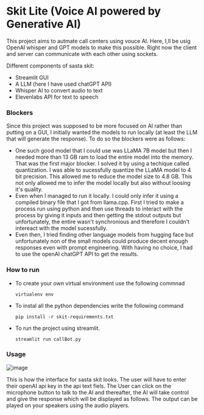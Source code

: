 # Skit Lite (Voice AI powered by Generative AI)

This project aims to autmate call centers using vouce AI. Here, I,ll be usig OpenAI whisper and GPT models to make this possible. Right now the client and server can communicate with each other using sockets.

Different components of sasta skit:
<ul>
  <li>Streamlit GUI</li>
  <li>A LLM (here I have used chatGPT API)</li>
  <li>Whisper AI to convert audio to text</li>
  <li>Elevenlabs API for text to speech</li>
</ul>

### Blockers
Since this project was supposed to be more focused on AI rather than putting on a GUI, I initially wanted the models to run locally (at least the LLM that will generate the response). To do so the blockers were as follows:
- One such good model that I could use was LLaMA 7B model but then I needed more than 13 GB ram to load the entire model into the memory. That was the first major blocker. I solved it by using a techique called quantization. I was able to sucessfully quantize the LLaMA model to 4 bit precision. This allowed me to reduce the model size to 4.8 GB. This not only allowed me to infer the model locally but also without loosing it's quality.
- Even when I managed to run it locally. I could only infer it using a compiled binary file that I got from llama.cpp. First I tried to make a process run using python and then use threads to interact with the process by giving it inputs and then getting the stdout outputs but unfortunately, the entire wasn't synchronious and therefore I couldn't intereact with the model sucessfully.
- Even then, I tried finding other language models from hugging face but unfortunately non of the small models could produce decent enough responses even with prompt engineering. With having no choice, I had to use the openAI chatGPT API to get the results.
### How to run
- To create your own virtual environment use the following commnad
  ```
  virtualenv env
  ```
- To instal all the python dependencies write the following command
  ```
  pip install -r skit-requirements.txt
  ```
- To run the project using streamlit.
  ```
  streamlit run callBot.py
  ```
### Usage

  ![image](https://github.com/Harikrishna-AL/sasta_skit/assets/91690484/3e76604a-dd9b-499a-99ac-d05c6084a298)
  
  This is how the interface for sasta skit looks. The user will have to enter their openAI api key in the api text fiels. The User can click on the microphone button to talk to the AI and thereafter, the AI will take control and give the response which will be displayed as follows. The output can be played on your speakers using the audio players.

